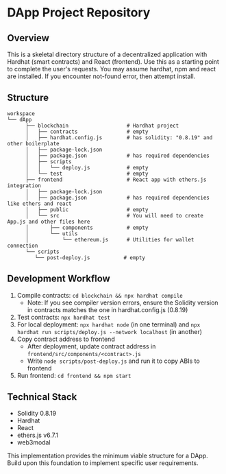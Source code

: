 # DApp Project Repository

## Overview
This is a skeletal directory structure of a decentralized application with Hardhat (smart contracts) and React (frontend). Use this as a starting point to complete the user's requests.
You may assume hardhat, npm and react are installed. If you encounter not-found error, then attempt install.

## Structure
```
workspace
└── dApp   
      ├── blockchain                   # Hardhat project
      │   ├── contracts                # empty
      │   ├── hardhat.config.js        # has solidity: "0.8.19" and other boilerplate
      │   ├── package-lock.json
      │   ├── package.json             # has required dependencies
      │   ├── scripts
      │   │   └── deploy.js            # empty
      │   └── test                     # empty
      ├── frontend                     # React app with ethers.js integration
      │   ├── package-lock.json
      │   ├── package.json             # has required dependencies like ethers and react
      │   ├── public                   # empty
      │   └── src                      # You will need to create App.js and other files here
      │       ├── components           # empty
      │       └── utils
      │           └── ethereum.js      # Utilities for wallet connection
      └── scripts
         └── post-deploy.js           # empty
```

## Development Workflow
1. Compile contracts: `cd blockchain && npx hardhat compile`
   - Note: If you see compiler version errors, ensure the Solidity version in contracts matches the one in hardhat.config.js (0.8.19)
2. Test contracts: `npx hardhat test`
3. For local deployment: `npx hardhat node` (in one terminal) and `npx hardhat run scripts/deploy.js --network localhost` (in another)
4. Copy contract address to frontend
   - After deployment, update contract address in `frontend/src/components/<contract>.js`
   - Write `node scripts/post-deploy.js` and run it to copy ABIs to frontend
5. Run frontend: `cd frontend && npm start`

## Technical Stack
- Solidity 0.8.19
- Hardhat
- React
- ethers.js v6.7.1
- web3modal

This implementation provides the minimum viable structure for a DApp. Build upon this foundation to implement specific user requirements.